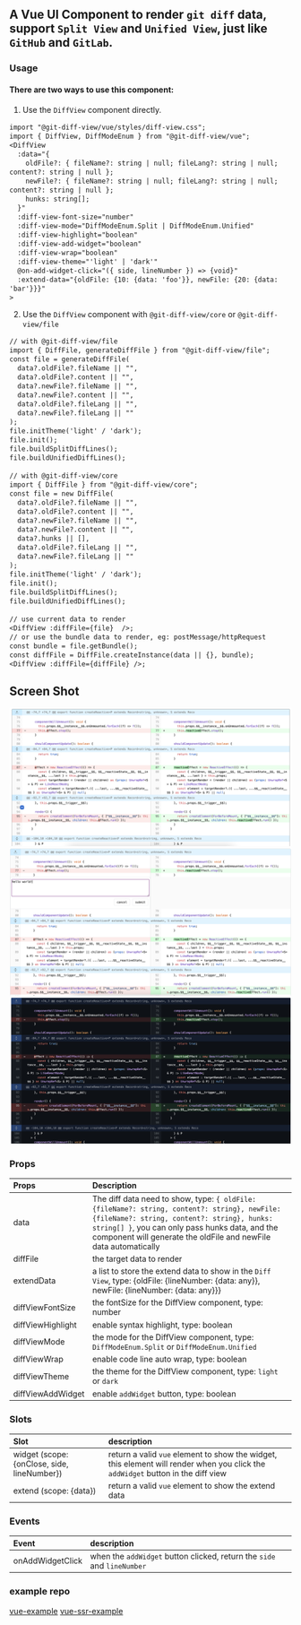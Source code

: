 ## A Vue UI Component to render `git diff` data, support `Split View` and `Unified View`, just like `GitHub` and `GitLab`.

### Usage

#### There are two ways to use this component:

1. Use the `DiffView` component directly.

```tsx
import "@git-diff-view/vue/styles/diff-view.css";
import { DiffView, DiffModeEnum } from "@git-diff-view/vue";
<DiffView
  :data="{
    oldFile?: { fileName?: string | null; fileLang?: string | null; content?: string | null };
    newFile?: { fileName?: string | null; fileLang?: string | null; content?: string | null };
    hunks: string[];
  }"
  :diff-view-font-size="number"
  :diff-view-mode="DiffModeEnum.Split | DiffModeEnum.Unified"
  :diff-view-highlight="boolean"
  :diff-view-add-widget="boolean"
  :diff-view-wrap="boolean"
  :diff-view-theme="'light' | 'dark'"
  @on-add-widget-click="({ side, lineNumber }) => {void}"
  :extend-data="{oldFile: {10: {data: 'foo'}}, newFile: {20: {data: 'bar'}}}"
>

```

2. Use the `DiffView` component with `@git-diff-view/core` or `@git-diff-view/file`

```tsx
// with @git-diff-view/file
import { DiffFile, generateDiffFile } from "@git-diff-view/file";
const file = generateDiffFile(
  data?.oldFile?.fileName || "",
  data?.oldFile?.content || "",
  data?.newFile?.fileName || "",
  data?.newFile?.content || "",
  data?.oldFile?.fileLang || "",
  data?.newFile?.fileLang || ""
);
file.initTheme('light' / 'dark');
file.init();
file.buildSplitDiffLines();
file.buildUnifiedDiffLines();

// with @git-diff-view/core
import { DiffFile } from "@git-diff-view/core";
const file = new DiffFile(
  data?.oldFile?.fileName || "",
  data?.oldFile?.content || "",
  data?.newFile?.fileName || "",
  data?.newFile?.content || "",
  data?.hunks || [],
  data?.oldFile?.fileLang || "",
  data?.newFile?.fileLang || ""
);
file.initTheme('light' / 'dark');
file.init();
file.buildSplitDiffLines();
file.buildUnifiedDiffLines();

// use current data to render
<DiffView :diffFile={file}  />;
// or use the bundle data to render, eg: postMessage/httpRequest
const bundle = file.getBundle();
const diffFile = DiffFile.createInstance(data || {}, bundle);
<DiffView :diffFile={diffFile} />;
```

## Screen Shot

![Screenshot](https://raw.githubusercontent.com/MrWangJustToDo/git-diff-view/aa2e918498270f737d28e7531eab08fa3f1b8831/1.png)
![Screenshot](https://raw.githubusercontent.com/MrWangJustToDo/git-diff-view/69c801e5eb5fcabc9c9655825eb1228f18dc1e0c/5.png)
![Screenshot](https://raw.githubusercontent.com/MrWangJustToDo/git-diff-view/aa2e918498270f737d28e7531eab08fa3f1b8831/theme.png)

### Props

| Props  | Description  |
| :--------------- | :--------------------------------------------------------------------------------------------------------------------------------------------------------------------------------------------------------------------------------------------------------------- |
| data             | The diff data need to show, type: `{ oldFile: {fileName?: string, content?: string}, newFile: {fileName?: string, content?: string}, hunks: string[] }`, you can only pass hunks data, and the component will generate the oldFile and newFile data automatically |
| diffFile         | the target data to render |
| extendData       | a list to store the extend data to show in the `Diff View`, type: {oldFile: {lineNumber: {data: any}}, newFile: {lineNumber: {data: any}}}   |
| diffViewFontSize | the fontSize for the DiffView component, type: number |
| diffViewHighlight | enable syntax highlight, type: boolean |
| diffViewMode     | the mode for the DiffView component, type: `DiffModeEnum.Split` or `DiffModeEnum.Unified` |
| diffViewWrap     | enable code line auto wrap, type: boolean |
| diffViewTheme    | the theme for the DiffView component, type: `light` or `dark` |
| diffViewAddWidget| enable `addWidget` button, type: boolean |

### Slots

| Slot | description |
| :--------------- | :--------------------------------------------------------------------------------------------------------------------------------------------------------------------------------------------------------------------------------------------------------------- |
| widget (scope: {onClose, side, lineNumber}) | return a valid `vue` element to show the widget, this element will render when you click the `addWidget` button in the diff view  |
| extend (scope: {data}) | return a valid `vue` element to show the extend data |

### Events

| Event | description |
| :--------------- | :--------------------------------------------------------------------------------------------------------------------------------------------------------------------------------------------------------------------------------------------------------------- |
| onAddWidgetClick | when the `addWidget` button clicked, return the `side` and `lineNumber` |

### example repo

[vue-example](https://github.com/MrWangJustToDo/git-diff-view/tree/main/ui/vue-example)
[vue-ssr-example](https://github.com/MrWangJustToDo/git-diff-view/tree/main/ui/vue-ssr-example)
